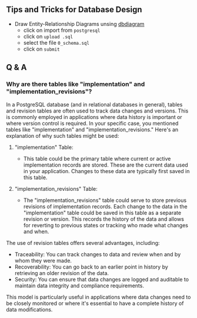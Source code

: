 ## Tips and Tricks for Database Design
- Draw Entity-Relationship Diagrams unsing [dbdiagram](https://dbdiagram.io/d)
   - click on import from `postgresql` 
   - click on `upload .sql`
   - select the file `0_schema.sql`
   - click on `submit`


## Q & A
### Why are there tables like "implementation" and "implementation_revisions"?
In a PostgreSQL database (and in relational databases in general), tables and revision tables are often used to track data changes and versions. This is commonly employed in applications where data history is important or where version control is required. In your specific case, you mentioned tables like "implementation" and "implementation_revisions." Here's an explanation of why such tables might be used:

1. "implementation" Table:
   - This table could be the primary table where current or active implementation records are stored. These are the current data used in your application. Changes to these data are typically first saved in this table.

2. "implementation_revisions" Table:
   - The "implementation_revisions" table could serve to store previous revisions of implementation records. Each change to the data in the "implementation" table could be saved in this table as a separate revision or version. This records the history of the data and allows for reverting to previous states or tracking who made what changes and when.

The use of revision tables offers several advantages, including:

- Traceability: You can track changes to data and review when and by whom they were made.
- Recoverability: You can go back to an earlier point in history by retrieving an older revision of the data.
- Security: You can ensure that data changes are logged and auditable to maintain data integrity and compliance requirements.

This model is particularly useful in applications where data changes need to be closely monitored or where it's essential to have a complete history of data modifications.